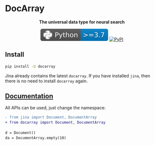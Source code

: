 # DocArray

<p align="center">
<b>The universal data type for neural search</b>
</p>

<p align=center>
<a href="https://pypi.org/project/docarray/"><img src="https://github.com/jina-ai/jina/blob/master/.github/badges/python-badge.svg?raw=true" alt="Python 3.7 3.8 3.9" title="DocArray requires Python 3.7 and above"></a>
<a href="https://pypi.org/project/docarray/"><img src="https://img.shields.io/pypi/v/docarray?color=%23099cec&amp;label=PyPI&amp;logo=pypi&amp;logoColor=white" alt="PyPI"></a>
</p>



## Install

```bash
pip install -U docarray
```

Jina already contains the latest `docarray`. If you have installed `jina`, then there is no need to install `docarray` again. 


## [Documentation](https://docs.jina.ai/fundamentals/document/)

All APIs can be used, just change the namespace:

```diff
- from jina import Document, DocumentArray
+ from docarray import Document, DocumentArray

d = Document()
da = DocumentArray.empty(10)
```
